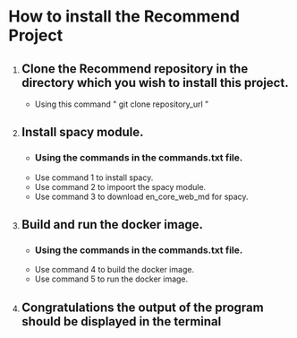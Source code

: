 # How to install the Recommend Project
1. ## Clone the Recommend repository in the directory which you wish to install this project.
   * Using this command " git clone repository_url "

2. ## Install spacy module.
   * ### Using the commands in the commands.txt file.
   * Use command 1 to install spacy.
   * Use command 2 to impoort the spacy module.
   * Use command 3 to download en_core_web_md for spacy.
   
4. ## Build and run the docker image.
   * ### Using the commands in the commands.txt file.
   * Use command 4 to build the docker image.
   * Use command 5 to run the docker image.
       
5. ## Congratulations the output of the program should be displayed in the terminal
